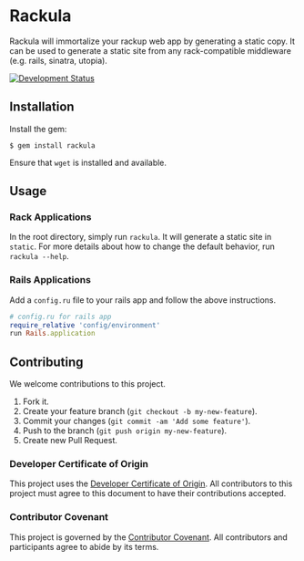 # Rackula

Rackula will immortalize your rackup web app by generating a static copy. It can be used to generate a static site from any rack-compatible middleware (e.g. rails, sinatra, utopia).

[![Development Status](https://github.com/socketry/rackula/workflows/Test/badge.svg)](https://github.com/socketry/rackula/actions?workflow=Test)

## Installation

Install the gem:

    $ gem install rackula

Ensure that `wget` is installed and available.

## Usage

### Rack Applications

In the root directory, simply run `rackula`. It will generate a static site in `static`. For more details about how to change the default behavior, run `rackula --help`.

### Rails Applications

Add a `config.ru` file to your rails app and follow the above instructions.

``` ruby
# config.ru for rails app
require_relative 'config/environment'
run Rails.application
```

## Contributing

We welcome contributions to this project.

1.  Fork it.
2.  Create your feature branch (`git checkout -b my-new-feature`).
3.  Commit your changes (`git commit -am 'Add some feature'`).
4.  Push to the branch (`git push origin my-new-feature`).
5.  Create new Pull Request.

### Developer Certificate of Origin

This project uses the [Developer Certificate of Origin](https://developercertificate.org/). All contributors to this project must agree to this document to have their contributions accepted.

### Contributor Covenant

This project is governed by the [Contributor Covenant](https://www.contributor-covenant.org/). All contributors and participants agree to abide by its terms.
